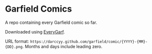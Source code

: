 # Garfield Comics

A repo containing every Garfield comic so far.

Downloaded using [EveryGarf](https://github.com/darccyy/everygarf).

URL format: `https://darccyy.github.com/garfield/comic/{YYYY}-{MM}-{DD}.png`. Months and days include leading zero.

